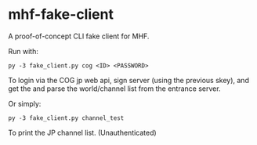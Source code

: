 # mhf-fake-client
A proof-of-concept CLI fake client for MHF.

Run with:
```
py -3 fake_client.py cog <ID> <PASSWORD>
```

To login via the COG jp web api, sign server (using the previous skey), and get the and parse the world/channel list from the entrance server.

Or simply:
```
py -3 fake_client.py channel_test
```

To print the JP channel list. (Unauthenticated)